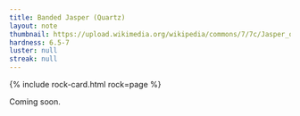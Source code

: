 ```yaml
---
title: Banded Jasper (Quartz)
layout: note
thumbnail: https://upload.wikimedia.org/wikipedia/commons/7/7c/Jasper_outcrop_in_the_Bucegi_Mountains.jpg
hardness: 6.5-7
luster: null
streak: null
---
```

{% include rock-card.html rock=page %}

Coming soon.
